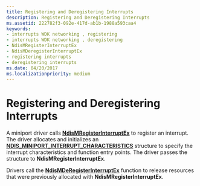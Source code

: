 ```yaml
---
title: Registering and Deregistering Interrupts
description: Registering and Deregistering Interrupts
ms.assetid: 222782f3-092e-417d-ab1b-1988a593caa4
keywords:
- interrupts WDK networking , registering
- interrupts WDK networking , deregistering
- NdisMRegisterInterruptEx
- NdisMDeregisterInterruptEx
- registering interrupts
- deregistering interrupts
ms.date: 04/20/2017
ms.localizationpriority: medium
---
```


# Registering and Deregistering Interrupts





A miniport driver calls [**NdisMRegisterInterruptEx**](https://docs.microsoft.com/windows-hardware/drivers/ddi/ndis/nf-ndis-ndismregisterinterruptex) to register an interrupt. The driver allocates and initializes an [**NDIS\_MINIPORT\_INTERRUPT\_CHARACTERISTICS**](https://docs.microsoft.com/windows-hardware/drivers/ddi/ndis/ns-ndis-_ndis_miniport_interrupt_characteristics) structure to specify the interrupt characteristics and function entry points. The driver passes the structure to **NdisMRegisterInterruptEx**.

Drivers call the [**NdisMDeRegisterInterruptEx**](https://docs.microsoft.com/windows-hardware/drivers/ddi/ndis/nf-ndis-ndismderegisterinterruptex) function to release resources that were previously allocated with **NdisMRegisterInterruptEx**.

 

 





